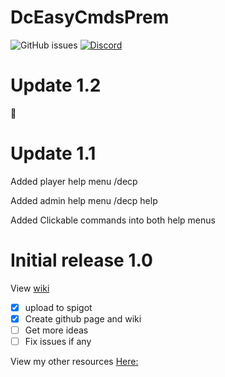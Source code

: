 
# DcEasyCmdsPrem
![GitHub issues](https://img.shields.io/github/issues/doragoncraft/DcEasyCmdsPrem.svg?style=for-the-badge)
[![Discord](https://img.shields.io/discord/381442112400523264.svg?style=for-the-badge)](https://discordapp.com/invite/VMx9JmY)

# Update 1.2
:thinking: 

# Update 1.1

  Added player help menu /decp

  Added admin help menu /decp help

  Added Clickable commands into both help menus

# Initial release 1.0
View [wiki](https://github.com/doragoncraft/DcEasyCmdsPrem/wiki)

- [x] upload to spigot 
- [x] Create github page and wiki
- [ ] Get more ideas
- [ ] Fix issues if any

View my other resources [Here:](https://www.spigotmc.org/resources/authors/doragoncraft.126499/)
